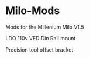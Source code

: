 # Milo-Mods
Mods for the Millenium Milo V1.5

LDO 110v VFD Din Rail mount

Precision tool offset bracket
